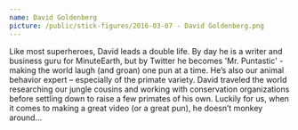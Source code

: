 ```yaml
---
name: David Goldenberg
picture: /public/stick-figures/2016-03-07 - David Goldenberg.png
---
```


Like most superheroes, David leads a double life. By day he is a writer and business guru for MinuteEarth, but by Twitter he becomes 'Mr. Puntastic' - making the world laugh (and groan) one pun at a time. He’s also our animal behavior expert – especially of the primate variety. David traveled the world researching our jungle cousins and working with conservation organizations before settling down to raise a few primates of his own.  Luckily for us, when it comes to making a great video (or a great pun), he doesn’t monkey around...
